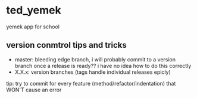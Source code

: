 # ted_yemek
yemek app for school

## version conmtrol tips and tricks
- master: bleeding edge branch, i will probably commit to a version branch once a release is ready??
 i have no idea how to do this correctly
- X.X.x: version branches (tags handle individual releases epicly)

tip: try to commit for every feature (method/refactor/indentation) that WON'T cause an error